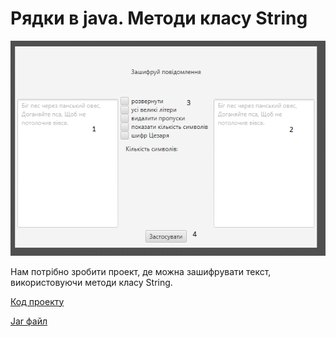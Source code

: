 # Рядки в java. Методи класу String

![Скріншот](/images/chapter14.png)

Нам потрібно зробити проект, де можна зашифрувати текст, використовуючи методи класу String.

[Код проекту](https://github.com/atmp-if/javafx/tree/project/Strings)

[Jar файл](https://github.com/atmp-if/javafx/releases/download/0.3/strings.jar)
